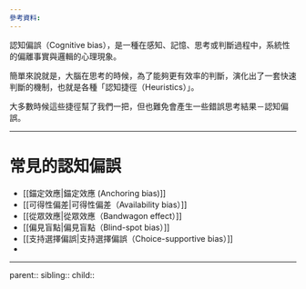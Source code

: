 ```yaml
---
參考資料:
---
```

認知偏誤（Cognitive bias），是一種在感知、記憶、思考或判斷過程中，系統性的偏離事實與邏輯的心理現象。

簡單來說就是，大腦在思考的時候，為了能夠更有效率的判斷，演化出了一套快速判斷的機制，也就是各種「認知捷徑（Heuristics）」。

大多數時候這些捷徑幫了我們一把，但也難免會產生一些錯誤思考結果－認知偏誤。
- - -
# 常見的認知偏誤
- [[錨定效應|錨定效應 (Anchoring bias)]]
- [[可得性偏差|可得性偏差（Availability bias）]]
- [[從眾效應|從眾效應（Bandwagon effect）]]
- [[偏見盲點|偏見盲點（Blind-spot bias）]]
- [[支持選擇偏誤|支持選擇偏誤（Choice-supportive bias）]]
- 
- - -
parent::
sibling::
child::